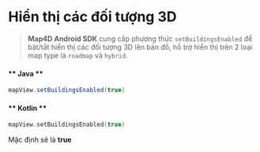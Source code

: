# Hiển thị các đối tượng 3D

> **Map4D Android SDK** cung cấp phương thức `setBuildingsEnabled` để bật/tắt hiển thị các đối tượng 3D lên bản đồ, hỗ trợ hiển thị trên 2 loại map type là `roadmap` và `hybrid`.

<!-- tabs:start -->

#### ** Java **

```java
mapView.setBuildingsEnabled(true)
```

#### ** Kotlin **

```kotlin
mapView.setBuildingsEnabled(true)
```

<!-- tabs:end -->

Mặc định sẽ là **true**